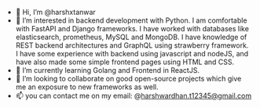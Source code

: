 - 👋 Hi, I’m @harshxtanwar
- 👀 I’m interested in backend development with Python. I am comfortable with FastAPI and Django frameworks. I have worked with databases like elasticsearch, prometheus, MySQL and MongoDB. I have knowledge of REST backend architectures and GraphQL using strawberry framework. I have some experience with backend using javascript and nodeJS, and have also made some simple frontend pages using HTML and CSS.
- 🌱 I’m currently learning Golang and Frontend in ReactJS.
- 💞️ I’m looking to collaborate on good open-source projects which give me an exposure to new frameworks as well.
- 📫 you can contact me on my email: @harshwardhan.t12345@gmail.com

<!---
harshxtanwar/harshxtanwar is a ✨ special ✨ repository because its `README.md` (this file) appears on your GitHub profile.
You can click the Preview link to take a look at your changes.
--->
